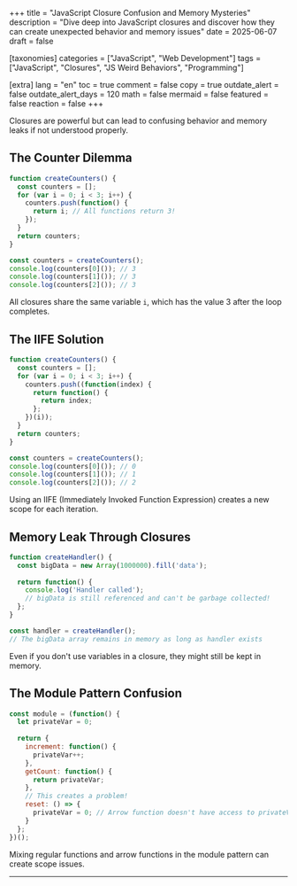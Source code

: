 +++
title = "JavaScript Closure Confusion and Memory Mysteries"
description = "Dive deep into JavaScript closures and discover how they can create unexpected behavior and memory issues"
date = 2025-06-07
draft = false

[taxonomies]
categories = ["JavaScript", "Web Development"]
tags = ["JavaScript", "Closures", "JS Weird Behaviors", "Programming"]

[extra]
lang = "en"
toc = true
comment = false
copy = true
outdate_alert = false
outdate_alert_days = 120
math = false
mermaid = false
featured = false
reaction = false
+++

Closures are powerful but can lead to confusing behavior and memory leaks if not understood properly.

## The Counter Dilemma

```javascript
function createCounters() {
  const counters = [];
  for (var i = 0; i < 3; i++) {
    counters.push(function() {
      return i; // All functions return 3!
    });
  }
  return counters;
}

const counters = createCounters();
console.log(counters[0]()); // 3
console.log(counters[1]()); // 3
console.log(counters[2]()); // 3
```

All closures share the same variable `i`, which has the value 3 after the loop completes.

## The IIFE Solution

```javascript
function createCounters() {
  const counters = [];
  for (var i = 0; i < 3; i++) {
    counters.push((function(index) {
      return function() {
        return index;
      };
    })(i));
  }
  return counters;
}

const counters = createCounters();
console.log(counters[0]()); // 0
console.log(counters[1]()); // 1
console.log(counters[2]()); // 2
```

Using an IIFE (Immediately Invoked Function Expression) creates a new scope for each iteration.

## Memory Leak Through Closures

```javascript
function createHandler() {
  const bigData = new Array(1000000).fill('data');
  
  return function() {
    console.log('Handler called');
    // bigData is still referenced and can't be garbage collected!
  };
}

const handler = createHandler();
// The bigData array remains in memory as long as handler exists
```

Even if you don't use variables in a closure, they might still be kept in memory.

## The Module Pattern Confusion

```javascript
const module = (function() {
  let privateVar = 0;
  
  return {
    increment: function() {
      privateVar++;
    },
    getCount: function() {
      return privateVar;
    },
    // This creates a problem!
    reset: () => {
      privateVar = 0; // Arrow function doesn't have access to privateVar!
    }
  };
})();
```

Mixing regular functions and arrow functions in the module pattern can create scope issues.

---